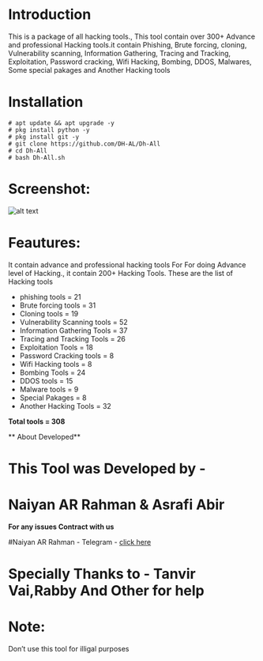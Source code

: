 # Introduction
This is a package of all hacking tools.,
This tool contain over 300+ Advance and professional
Hacking tools.it contain Phishing, Brute forcing, cloning, 
Vulnerability scanning, Information Gathering, Tracing and Tracking,
Exploitation, Password cracking, Wifi Hacking, Bombing, DDOS,
Malwares, Some special pakages and Another Hacking tools

# Installation 
```
# apt update && apt upgrade -y 
# pkg install python -y 
# pkg install git -y 
# git clone https://github.com/DH-AL/Dh-All
# cd Dh-All
# bash Dh-All.sh 

```
# Screenshot:
![alt text](https://github.com/DH-AL/Dh-All/blob/main/Screenshot_20210514-210157_Termux.png)
# Feautures:
It contain advance and professional hacking tools For
For doing Advance level of Hacking., it contain 200+
Hacking Tools. These are the list of Hacking tools
- phishing tools = 21
- Brute forcing tools = 31
- Cloning tools = 19
- Vulnerability Scanning tools = 52
- Information Gathering Tools = 37
- Tracing and Tracking Tools = 26
- Exploitation Tools = 18
- Password Cracking tools = 8
- Wifi Hacking tools = 8
- Bombing Tools = 24
- DDOS tools = 15
- Malware tools = 9
- Special Pakages = 8
- Another Hacking Tools = 32

**Total tools = 308**


** About Developed**

# This Tool was Developed by - 
# Naiyan AR Rahman & Asrafi Abir 

**For any issues Contract with us**

#Naiyan AR Rahman - Telegram - 
[click here](t.me/N4IY4N)



# Specially Thanks to - Tanvir Vai,Rabby And Other for help

# Note:
Don’t use this tool for illigal purposes 
